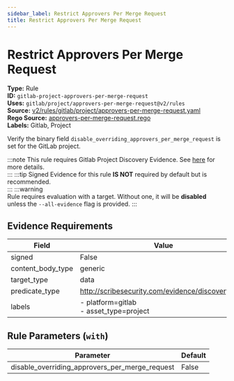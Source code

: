 ```yaml
---
sidebar_label: Restrict Approvers Per Merge Request
title: Restrict Approvers Per Merge Request
---  
```

# Restrict Approvers Per Merge Request  
**Type:** Rule  
**ID:** `gitlab-project-approvers-per-merge-request`  
**Uses:** `gitlab/project/approvers-per-merge-request@v2/rules`  
**Source:** [v2/rules/gitlab/project/approvers-per-merge-request.yaml](https://github.com/scribe-public/sample-policies/blob/main/v2/rules/gitlab/project/approvers-per-merge-request.yaml)  
**Rego Source:** [approvers-per-merge-request.rego](https://github.com/scribe-public/sample-policies/blob/main/v2/rules/gitlab/project/approvers-per-merge-request.rego)  
**Labels:** Gitlab, Project  

Verify the binary field `disable_overriding_approvers_per_merge_request` is set for the GitLab project.

:::note 
This rule requires Gitlab Project Discovery Evidence. See [here](https://deploy-preview-299--scribe-security.netlify.app/platforms/discover#gitlab-discovery) for more details.  
::: 
:::tip 
Signed Evidence for this rule **IS NOT** required by default but is recommended.  
::: 
:::warning  
Rule requires evaluation with a target. Without one, it will be **disabled** unless the `--all-evidence` flag is provided.
::: 

## Evidence Requirements  
| Field | Value |
|-------|-------|
| signed | False |
| content_body_type | generic |
| target_type | data |
| predicate_type | http://scribesecurity.com/evidence/discovery/v0.1 |
| labels | - platform=gitlab<br/>- asset_type=project |

## Rule Parameters (`with`)  
| Parameter | Default |
|-----------|---------|
| disable_overriding_approvers_per_merge_request | False |

